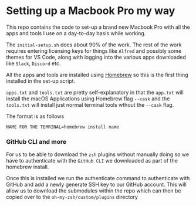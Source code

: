# Setting up a Macbook Pro my way

This repo contains the code to set-up a brand new Macbook Pro with all the apps and tools I use on a day-to-day basis while working.

The `initial-setup.sh` does about 90% of the work. The rest of the work requires entering licensing keys for things like `Alfred` and possibly some themes for VS Code, along with logging into the various apps downloaded like `Slack`, `Discord` etc.

All the apps and tools are installed using [Homebrew](https://brew.sh/) so this is the first thing installed in the set-up script.

`apps.txt` and `tools.txt` are pretty self-explanatory in that the `app.txt` will install the macOS Applications using Homebrew flag `--cask` and the `tools.txt` will install just normal terminal tools wthout the `--cask` flag.

The format is as follows
```
NAME FOR THE TEMRINAL=homebrew install name
```

### GitHub CLI and more

For us to be able to download the `zsh` plugins without manually doing so we have to authenticate with the `GitHub CLI` we downloaded as part of the homebrew install. 

Once this is installed we run the authenticate command to authenticate with GitHub and add a newly generate SSH key to our GitHub account. This will allow us to download the submodules within the repo which can then be copied over to the `oh-my-zsh/custom/plugins` directory
